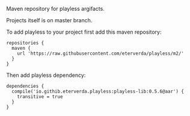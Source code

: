 Maven repository for playless argifacts.

Projects itself is on master branch.

To add playless to your project first add this maven repository:
```
repositories {
  maven {
    url 'https://raw.githubusercontent.com/eterverda/playless/m2/'
  }
}
```

Then add playless dependency:
```
dependencies {
  compile('io.githib.eterverda.playless:playless-lib:0.5.6@aar') {
    transitive = true
  }
}
```
